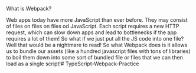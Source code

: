 What is Webpack?

Web apps today have more JavaScript than ever before. They may consist of files on files on files od JavaScript. Each script requires a new HTTP request, which can slow down apps and lead to bottlenecks if the app requires a lot of them! So what if we just put all the JS code into one file? Well that would be a nightmare to read! So what Webpack does is it allows us to bundle our assets (like a hundred javascript files with tons of libraries) to boil them down into some sort of bundled file or files that we can then load as a single script!# TypeScript-Webpack-Practice
